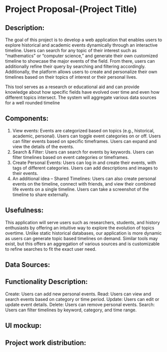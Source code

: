 # Project Proposal-(Project Title)

## Description:

The goal of this project is to develop a web application that enables users to explore historical and academic events dynamically through an interactive timeline. Users can search for any topic of their interest such as “mathematics” or “computer science,” and generate their own customized timeline to showcase the major events of the field. From there, users can additionally refine their query by searching and filtering accordingly. Additionally, the platform allows users to create and personalize their own timelines based on their topics of interest or their personal lives. 

This tool serves as a research or educational aid and can provide knowledge about how specific fields have evolved over time and even how different topics intersect. The system will aggregate various data sources for a well rounded timeline


## Components:
1. View events: Events are categorized based on topics (e.g., historical, academic, personal). Users can toggle event categories on or off. Users can filter events based on specific timeframes. Users can expand and view the details of the events.
2. Search & Filter: Users can search for events by keywords. Users can filter timelines based on event categories or timeframes.
3. Create Personal Events: Users can log in and create their events, with tags of different categories. Users can add descriptions and images to their events.
4. An additional idea – Shared Timelines: Users can also create personal events on the timeline, connect with friends, and view their combined life events on a single timeline. Users can take a screenshot of the timeline to share externally.

## Usefulness:

This application will serve users such as researchers, students, and history enthusiasts by offering an intuitive way to explore the evolution of topics overtime. Unlike static historical databases, our application is more dynamic as users can generate topic based timelines on demand. Similar tools may exist, but this offers an aggregation of various sources and is customizable to refine searches to fit the exact user need.  


## Data Sources:

## Functionality Description:

Create: Users can add new personal events.
Read: Users can view and search events based on category or time period.
Update: Users can edit or update event details.
Delete: Users can remove personal events.
Search: Users can filter timelines by keyword, category, and time range.

## UI mockup:

## Project work distribution:
